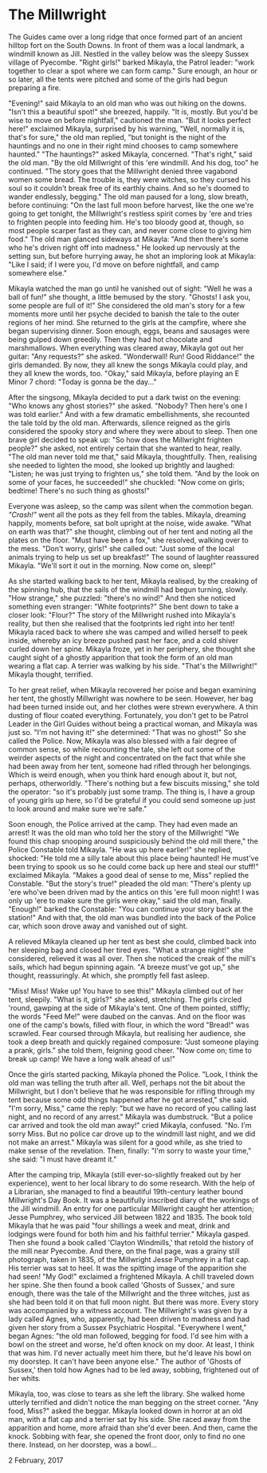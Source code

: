 # The Millwright

The Guides came over a long ridge that once formed part of an ancient hilltop fort on the South Downs. In front of them was a local landmark, a windmill known as Jill. Nestled in the valley below was the sleepy Sussex village of Pyecombe. "Right girls!" barked  Mikayla, the Patrol leader: "work together to clear a spot where we can form camp." Sure enough, an hour or so later, all the tents were pitched and some of the girls had begun preparing a fire.

"Evening!" said Mikayla to an old man who was out hiking on the downs. "Isn't this a beautiful spot!" she breezed, happily. "It is, mostly. But you'd be wise to move on before nightfall," cautioned the man. "But it looks perfect here!"  exclaimed Mikayla, surprised by his warning, "Well, normally it is, that's for sure," the old man replied, "but tonight is the night of the hauntings and no one in their right mind chooses to camp somewhere haunted." "The hauntings?" asked Mikayla, concerned. "That's right," said the old man. "By the old Millwright of this 'ere windmill. And his dog, too" he continued. "The story goes that the Millwright denied three vagabond women some bread. The trouble is, they were witches, so they cursed his soul so it couldn't break free of its earthly chains. And so he's doomed to wander endlessly, begging." The old man paused for a long, slow breath, before continuing: "On the last full moon before harvest, like the one we're going to get tonight, the Millwright's restless spirit comes by 'ere and tries to frighten people into feeding him. He's too bloody good at, though, so most people scarper fast as they can, and never come close to giving him food." The old man glanced sideways at Mikayla: "And then there's some who he's driven right off into madness." He looked up nervously at the setting sun, but before hurrying away, he shot an imploring look at Mikayla: "Like I said; if I were you, I'd move on before nightfall, and camp somewhere else."

Mikayla watched the man go until he vanished out of sight: "Well he was a ball of fun!" she thought, a little bemused by the story. "Ghosts! I ask you, some people are full of it!" She considered the old man's story for a few moments more until her psyche decided to banish the tale to the outer regions of her mind. She returned to the girls at the campfire, where she began supervising dinner. Soon enough, eggs, beans and sausages were being gulped down greedily. Then they had hot chocolate and marshmallows. When everything was cleared away, Mikayla got out her guitar: "Any requests?" she asked. "Wonderwall! Run! Good Riddance!" the girls demanded. By now, they all knew the songs Mikayla could play, and they all knew the words, too. "Okay," said Mikayla, before playing an E Minor 7 chord: "Today is gonna be the day..."

After the singsong, Mikayla decided to put a dark twist on the evening: "Who knows any ghost stories?" she asked. "Nobody? Then here's one I was told earlier." And with a few dramatic embellishments, she recounted the tale told by the old man. Afterwards, silence reigned as the girls considered the spooky story and where they were about to sleep. Then one brave girl decided to speak up: "So how does the Millwright frighten people?" she asked, not entirely certain that she wanted to hear, really. "The old man never told me that," said Mikayla, thoughtfully. Then, realising she needed to lighten the mood, she looked up brightly and laughed: "Listen; he was just trying to frighten us," she told them. "And by the look on some of your faces, he succeeded!" she chuckled: "Now come on girls; bedtime! There's no such thing as ghosts!"

Everyone was asleep, so the camp was silent when the commotion began. *"Crash!"* went all the pots as they fell from the tables. Mikayla, dreaming happily, moments before, sat bolt upright at the noise, wide awake. "What on earth was that?" she thought, climbing out of her tent and noting all the plates on the floor. "Must have been a fox," she resolved, walking over to the mess. "Don't worry, girls!" she called out: "Just some of the local animals trying to help us set up breakfast!" The sound of laughter reassured Mikayla. "We'll sort it out in the morning. Now come on, sleep!"

As she started walking back to her tent, Mikayla realised, by the creaking of the spinning hub, that the sails of the windmill had begun turning, slowly. "How strange," she puzzled: "there's no wind!" And then she noticed something even stranger: "White footprints?" She bent down to take a closer look: "Flour?" The story of the Millwright rushed into Mikayla's reality, but then she realised that the footprints led right into her tent! Mikayla raced back to where she was camped and willed herself to peek inside, whereby an icy breeze pushed past her face, and a cold shiver curled down her spine. Mikayla froze, yet in her periphery, she thought she caught sight of a ghostly apparition that took the form of an old man wearing a flat cap. A terrier was walking by his side. "That's the Millwright!" Mikayla thought, terrified.

To her great relief, when Mikayla recovered her poise and began examining her tent, the ghostly Millwright was nowhere to be seen. However, her bag had been turned inside out, and her clothes were strewn everywhere. A thin dusting of flour coated everything. Fortunately, you don't get to be Patrol Leader in the Girl Guides without being a practical woman, and Mikayla was just so. "I'm not having it!" she determined: "That was no ghost!" So she called the Police. Now, Mikayla was also blessed with a fair degree of common sense, so while recounting the tale, she left out some of the weirder aspects of the night and concentrated on the fact that while she had been away from her tent, someone had rifled through her belongings. Which is weird enough, when you think hard enough about it, but not, perhaps, otherworldly. "There's nothing but a few biscuits missing," she told the operator: "so it's probably just some tramp. The thing is, I have a group of young girls up here, so I'd be grateful if you could send someone up just to look around and make sure we're safe."

Soon enough, the Police arrived at the camp. They had even made an arrest! It was the old man who told her the story of the Millwright! "We found this chap snooping around suspiciously behind the old mill there," the Police Constable told Mikayla. "He was up here earlier!" she replied, shocked: "He told me a silly tale about this place being haunted! He must've been trying to spook us so he could come back up here and steal our stuff!" exclaimed Mikayla. "Makes a good deal of sense to me, Miss" replied the Constable. "But the story's true!" pleaded the old man: "There's plenty up 'ere who've been driven mad by the antics on this 'ere full moon night! I was only up 'ere to make sure the girls were okay," said the old man, finally. "Enough!" barked the Constable: "You can continue your story back at the station!" And with that, the old man was bundled into the back of the Police car, which soon drove away and vanished out of sight.

A relieved Mikayla cleaned up her tent as best she could, climbed back into her sleeping bag and closed her tired eyes. "What a strange night!" she considered, relieved it was all over. Then she noticed the creak of the mill's sails, which had begun spinning again. "A breeze must've got up," she thought, reassuringly. At which, she promptly fell fast asleep.

"Miss! Miss! Wake up! You have to see this!" Mikayla climbed out of her tent, sleepily. "What is it, girls?" she asked, stretching. The girls circled 'round, gawping at the side of Mikayla's tent. One of them pointed, stiffly; the words "Feed Me!" were daubed on the canvas. And on the floor was one of the camp's bowls, filled with flour, in which the word "Bread!" was scrawled. Fear coursed through Mikayla, but realising her audience, she took a deep breath and quickly regained composure: "Just someone playing a prank, girls." she told them, feigning good cheer. "Now come on; time to break up camp! We have a long walk ahead of us!"

Once the girls started packing, Mikayla phoned the Police. "Look, I think the old man was telling the truth after all. Well, perhaps not the bit about the Millwright, but I don't believe that he was responsible for rifling through my tent because some odd things happened after he got arrested," she said. "I'm sorry, Miss," came the reply: "but we have no record of you calling last night, and no record of any arrest." Mikayla was dumbstruck. "But a police car arrived and took the old man away!" cried Mikayla, confused. "No. I'm sorry Miss. But no police car drove up to the windmill last night, and we did not make an arrest." Mikayla was silent for a good while, as she tried to make sense of the revelation. Then, finally: "I'm sorry to waste your time," she said: "I must have dreamt it."

After the camping trip, Mikayla (still ever-so-slightly freaked out by her experience), went to her local library to do some research. With the help of a Librarian, she managed to find a beautiful 19th-century leather bound Millwright's Day Book. It was a beautifully inscribed diary of the workings of the Jill windmill. An entry for one particular Millwright caught her attention; Jesse Pumphrey, who serviced Jill between 1822 and 1835. The book told Mikayla that he was paid "four shillings a week and meat, drink and lodgings were found for both him and his faithful terrier." Mikayla gasped. Then she found a book called 'Clayton Windmills,' that retold the history of the mill near Pyecombe. And there, on the final page, was a grainy still photograph, taken in 1835, of the Millwright Jesse Pumphrey in a flat cap. His terrier was sat to heel. It was the spitting image of the apparition she had seen! "My God!" exclaimed a frightened Mikayla. A chill traveled down her spine. She then found a book called 'Ghosts of Sussex,' and sure enough, there was the tale of the Millwright and the three witches, just as she had been told it on that full moon night. But there was more. Every story was accompanied by a witness account. The Millwright's was given by a lady called Agnes, who, apparently, had been driven to madness and had given her story from a Sussex Psychiatric Hospital. "Everywhere I went," began Agnes: "the old man followed, begging for food. I'd see him with a bowl on the street and worse, he'd often knock on my door. At least, I think that was him. I'd never actually meet him there, but he'd leave his bowl on my doorstep. It can't have been anyone else." The author of 'Ghosts of Sussex,' then told how Agnes had to be led away, sobbing, frightened out of her whits.

Mikayla, too, was close to tears as she left the library. She walked home utterly terrified and didn't notice the man begging on the street corner. "Any food, Miss?" asked the beggar. Mikayla looked down in horror at an old man, with a flat cap and a terrier sat by his side. She raced away from the apparition and home, more afraid than she'd ever been. And then, came the knock. Sobbing with fear, she opened the front door, only to find no one there. Instead, on her doorstep, was a bowl...

2 February, 2017
